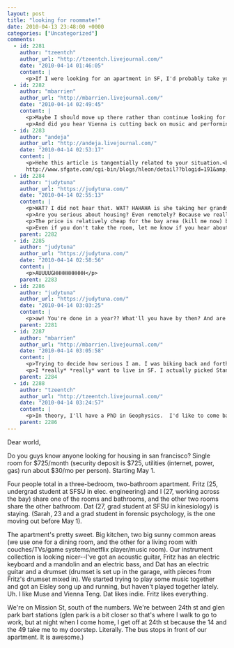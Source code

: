 ```yaml
---
layout: post
title: "looking for roommate!"
date: 2010-04-13 23:48:00 +0000
categories: ["Uncategorized"]
comments:
  - id: 2281
    author: "tzeentch"
    author_url: "http://tzeentch.livejournal.com/"
    date: "2010-04-14 01:46:05"
    content: |
      <p>If I were looking for an apartment in SF, I'd probably take you up on this.  Sadly, it's another year in CO for me.</p>
  - id: 2282
    author: "mbarrien"
    author_url: "http://mbarrien.livejournal.com/"
    date: "2010-04-14 02:49:45"
    content: |
      <p>Maybe I should move up there rather than continue looking for a replacement roommate down here in Palo Alto. Heck, even factoring in gas+parking, I think it's cheaper than what I'm paying down here.</p>
      <p>And did you hear Vienna is cutting back on music and performing... to go to grad school?</p>
  - id: 2283
    author: "andeja"
    author_url: "http://andeja.livejournal.com/"
    date: "2010-04-14 02:53:17"
    content: |
      <p>Hehe this article is tangentially related to your situation.<br />
      http://www.sfgate.com/cgi-bin/blogs/hleon/detail??blogid=191&amp;entry_id=61094</p>
  - id: 2284
    author: "judytuna"
    author_url: "https://judytuna.com/"
    date: "2010-04-14 02:55:13"
    content: |
      <p>WAT? I did not hear that. WAT? HAHAHA is she taking her grandmother's advice?!??!?!!?!?!??!?! What is she studying? Where is she going?!??? Okay I'm looking up her blog and her myspace now</p>
      <p>Are you serious about housing? Even remotely? Because we really need someone by May 1. You're welcome to come up and visit/meet my boyfriend Fritz and our housemate Dat. My number's the same.</p>
      <p>The price is relatively cheap for the bay area (kill me now) because it's a three-bedroom apartment with four people in it. It started out with 2 boys in this room before (Dylan and Fritz), and when Dylan moved out to New York in pursuit of a bigger shinier life and more hipsterdom, I moved in, so it's worked out. I like the arrangement cuz it keeps things cheap (sort of.... cry)</p>
      <p>Even if you don't take the room, let me know if you hear about anybody that is looking in SF! haha</p>
    parent: 2282
  - id: 2285
    author: "judytuna"
    author_url: "https://judytuna.com/"
    date: "2010-04-14 02:58:56"
    content: |
      <p>AUUUUGHHHHHHHHHH</p>
    parent: 2283
  - id: 2286
    author: "judytuna"
    author_url: "https://judytuna.com/"
    date: "2010-04-14 03:03:25"
    content: |
      <p>aw! You're done in a year?? What'll you have by then? And are you coming back to CA after?</p>
    parent: 2281
  - id: 2287
    author: "mbarrien"
    author_url: "http://mbarrien.livejournal.com/"
    date: "2010-04-14 03:05:58"
    content: |
      <p>Trying to decide how serious I am. I was biking back and forth between Stanford and home all day today to interview Craigslist roommates and people to take over the entire lease. (I have 2 ads up on Craigslist, one for a replacement roommate and one for an entire lease take over since we've had problems finding a replacement roommate at the price were stuck with on the lease.)</p>
      <p>I *really* *really* want to live in SF. I actually picked Stanfurd predicated on living in SF, and I kinda cried when I realized how inconvenient it was (only after turning down the Canadian school). I need a while to decide if I can handle the transportation hassle now that I'm more established in school.</p>
    parent: 2284
  - id: 2288
    author: "tzeentch"
    author_url: "http://tzeentch.livejournal.com/"
    date: "2010-04-14 03:24:57"
    content: |
      <p>In theory, I'll have a PhD in Geophysics.  I'd like to come back to CA/the Bay Area, but I have no idea about a job nor who's hiring, let alone <i>what</i> want to do.</p>
    parent: 2286
---
```


Dear world, 

Do you guys know anyone looking for housing in san francisco? Single room for $725/month (security deposit is $725, utilities (internet, power, gas) run about $30/mo per person). Starting May 1.

Four people total in a three-bedroom, two-bathroom apartment. Fritz (25, undergrad student at SFSU in elec. engineering) and I (27, working across the bay) share one of the rooms and bathrooms, and the other two rooms share the other bathroom. Dat (27, grad student at SFSU in kinesiology) is staying. (Sarah, 23 and a grad student in forensic psychology, is the one moving out before May 1). 

The apartment's pretty sweet. Big kitchen, two big sunny common areas (we use one for a dining room, and the other for a living room with couches/TVs/game systems/netflix player/music room). Our instrument collection is looking nicer--I've got an acoustic guitar, Fritz has an electric keyboard and a mandolin and an electric bass, and Dat has an electric guitar and a drumset (drumset is set up in the garage, with pieces from Fritz's drumset mixed in). We started trying to play some music together and got an Eisley song up and running, but haven't played together lately. Uh. I like Muse and Vienna Teng. Dat likes indie. Fritz likes everything.

We're on Mission St, south of the numbers. We're between 24th st and glen park bart stations (glen park is a bit closer so that's where I walk to go to work, but at night when I come home, I get off at 24th st because the 14 and the 49 take me to my doorstep. Literally. The bus stops in front of our apartment. It is awesome.)